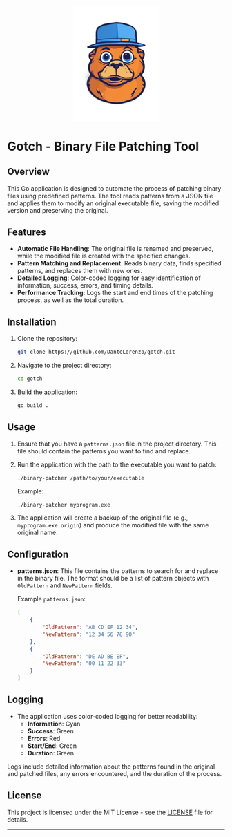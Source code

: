 <p align="center">
  <img src="media/logo.png" width="200" />
</p>

# Gotch - Binary File Patching Tool

## Overview

This Go application is designed to automate the process of patching binary files using predefined patterns. The tool reads patterns from a JSON file and applies them to modify an original executable file, saving the modified version and preserving the original.

## Features

- **Automatic File Handling**: The original file is renamed and preserved, while the modified file is created with the specified changes.
- **Pattern Matching and Replacement**: Reads binary data, finds specified patterns, and replaces them with new ones.
- **Detailed Logging**: Color-coded logging for easy identification of information, success, errors, and timing details.
- **Performance Tracking**: Logs the start and end times of the patching process, as well as the total duration.

## Installation

1. Clone the repository:
   ```bash
   git clone https://github.com/DanteLorenzo/gotch.git
   ```

2. Navigate to the project directory:
   ```bash
   cd gotch
   ```

3. Build the application:
   ```bash
   go build .
   ```

## Usage

1. Ensure that you have a `patterns.json` file in the project directory. This file should contain the patterns you want to find and replace.

2. Run the application with the path to the executable you want to patch:
   ```bash
   ./binary-patcher /path/to/your/executable
   ```

   Example:
   ```bash
   ./binary-patcher myprogram.exe
   ```

3. The application will create a backup of the original file (e.g., `myprogram.exe.origin`) and produce the modified file with the same original name.

## Configuration

- **patterns.json**: This file contains the patterns to search for and replace in the binary file. The format should be a list of pattern objects with `OldPattern` and `NewPattern` fields.

  Example `patterns.json`:
  ```json
  [
      {
          "OldPattern": "AB CD EF 12 34",
          "NewPattern": "12 34 56 78 90"
      },
      {
          "OldPattern": "DE AD BE EF",
          "NewPattern": "00 11 22 33"
      }
  ]
  ```

## Logging

- The application uses color-coded logging for better readability:
  - **Information**: Cyan
  - **Success**: Green
  - **Errors**: Red
  - **Start/End**: Green
  - **Duration**: Green

Logs include detailed information about the patterns found in the original and patched files, any errors encountered, and the duration of the process.

## License

This project is licensed under the MIT License - see the [LICENSE](LICENSE) file for details.

---
